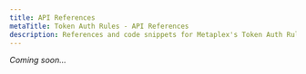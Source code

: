 ```yaml
---
title: API References
metaTitle: Token Auth Rules - API References
description: References and code snippets for Metaplex's Token Auth Rules product.
---
```


_Coming soon..._
